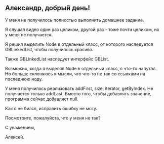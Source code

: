 ## Александр, добрый день!

У меня не получилось полностью выполнить домашнее задание.

Я слушал видео один раз целиком, другой раз - тоже почти целиком, но у меня не получается.

Я решил выделить Node в отдельный класс, от которого наследуется GBLinkedList, чтобы получилось красиво.

Также GBLinkedList наследует интерфейс GBList.

Возможно, когда я выделял Node в отдельный класс, я что-то напутал. Но больше склоняюсь к мысли, что что-то не так со ссылками на последнюю ноду.

У меня получилось реализовать addFirst, size, iterator, getByIndex. Не получается только addLast. Вместо того, чтобы добавлять значение, программа сейчас добавляет null.

Как я не бился, исправить ошибку не могу.

Посмотрите, пожалуйста, что у меня не так?

С уважением,

Алексей.

